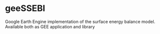 # geeSSEBI
Google Earth Engine implementation of the surface energy balance model. Available both as GEE application and library
